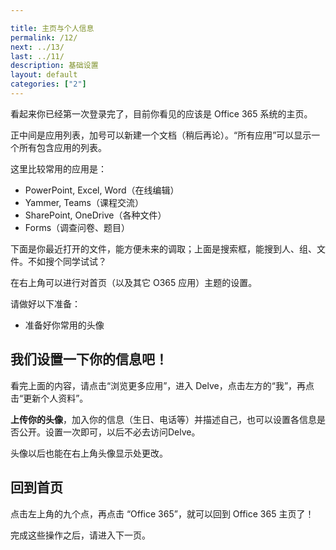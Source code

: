 ```yaml
---

title: 主页与个人信息
permalink: /12/
next: ../13/
last: ../11/
description: 基础设置
layout: default
categories: ["2"]
---
```


看起来你已经第一次登录完了，目前你看见的应该是 Office 365 系统的主页。

正中间是应用列表，加号可以新建一个文档（稍后再论）。“所有应用”可以显示一个所有包含应用的列表。

这里比较常用的应用是：

- PowerPoint, Excel, Word（在线编辑）
- Yammer, Teams（课程交流）
- SharePoint, OneDrive（各种文件）
- Forms（调查问卷、题目）

下面是你最近打开的文件，能方便未来的调取；上面是搜索框，能搜到人、组、文件。不如搜个同学试试？

在右上角可以进行对首页（以及其它 O365 应用）主题的设置。

请做好以下准备：

- 准备好你常用的头像

## 我们设置一下你的信息吧！

看完上面的内容，请点击“浏览更多应用”，进入 Delve，点击左方的“我”，再点击“更新个人资料”。

**上传你的头像**，加入你的信息（生日、电话等）并描述自己，也可以设置各信息是否公开。设置一次即可，以后不必去访问Delve。

头像以后也能在右上角头像显示处更改。

## 回到首页

点击左上角的九个点，再点击 “Office 365”，就可以回到 Office 365 主页了！

完成这些操作之后，请进入下一页。
